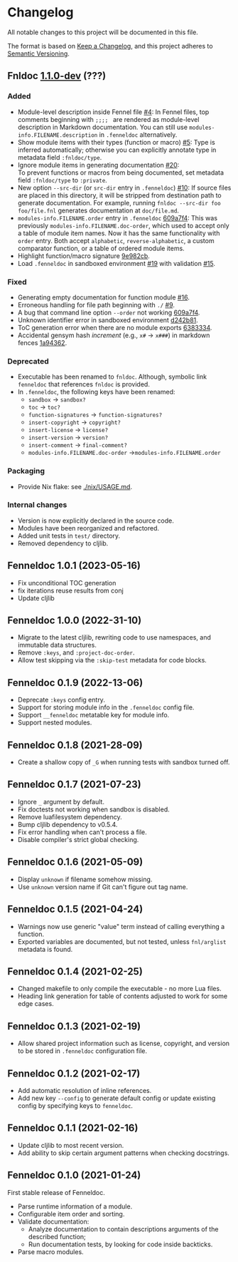 # Changelog

All notable changes to this project will be documented in this file.

The format is based on [Keep a Changelog][1],
and this project adheres to [Semantic Versioning][2].

[1]: https://keepachangelog.com/en/1.1.0/
[2]: https://semver.org/spec/v2.0.0.html

## Fnldoc [1.1.0-dev] (???)

### Added

- Module-level description inside Fennel file [#4]:
  In Fennel files, top comments beginning with `;;;; ` are rendered as
  module-level description in Markdown documentation. You can still use
  `modules-info.FILENAME.description` in `.fenneldoc` alternatively.
- Show module items with their types (function or macro) [#5]:
  Type is inferred automatically; otherwise you can explicitly annotate
  type in metadata field `:fnldoc/type`.
- Ignore module items in generating documentation [#20]:  
  To prevent functions or macros from being documented, set metadata
  field `:fnldoc/type` to `:private`.
- New option `--src-dir` (or `src-dir` entry in `.fenneldoc`) [#10]:
  If source files are placed in this directory, it will be stripped
  from destination path to generate documentation. For example, running
  `fnldoc --src-dir foo foo/file.fnl` generates documentation at
  `doc/file.md`.
- `modules-info.FILENAME.order` entry in `.fenneldoc` [609a7f4]:
  This was previously `modules-info.FILENAME.doc-order`, which used to
  accept only a table of module item names. Now it has the same
  functionality with `order` entry. Both accept `alphabetic`,
  `reverse-alphabetic`, a custom comparator function, or a table of
  ordered module items.
- Highlight function/macro signature [9e982cb].
- Load `.fenneldoc` in sandboxed environment [#19] with validation [#15].
 
[#4]: https://todo.sr.ht/~m15a/fnldoc/4
[#5]: https://todo.sr.ht/~m15a/fnldoc/5
[#10]: https://todo.sr.ht/~m15a/fnldoc/10
[#15]: https://todo.sr.ht/~m15a/fnldoc/15
[#19]: https://todo.sr.ht/~m15a/fnldoc/19
[#20]: https://todo.sr.ht/~m15a/fnldoc/20
[609a7f4]: https://git.sr.ht/~m15a/fnldoc/commit/609a7f4
[9e982cb]: https://git.sr.ht/~m15a/fnldoc/commit/9e982cb

### Fixed

- Generating empty documentation for function module [#16].
- Erroneous handling for file path beginning with `./` [#9].
- A bug that command line option `--order` not working [609a7f4].
- Unknown identifier error in sandboxed environment [d242b81].
- ToC generation error when there are no module exports [6383334].
- Accidental gensym hash *increment* (e.g., `x#` -> `x###`) in markdown
  fences [1a94362].

[#9]: https://todo.sr.ht/~m15a/fnldoc/9
[#16]: https://todo.sr.ht/~m15a/fnldoc/16
[d242b81]: https://git.sr.ht/~m15a/fnldoc/commit/d242b81
[6383334]: https://git.sr.ht/~m15a/fnldoc/commit/6383334
[1a94362]: https://git.sr.ht/~m15a/fnldoc/commit/1a94362

### Deprecated

- Executable has been renamed to `fnldoc`. Although, symbolic link
  `fenneldoc` that references `fnldoc` is provided.
- In `.fenneldoc`, the following keys have been renamed:
  - `sandbox` -> `sandbox?`
  - `toc` -> `toc?`
  - `function-signatures` -> `function-signatures?`
  - `insert-copyright` -> `copyright?`
  - `insert-license` -> `license?`
  - `insert-version` -> `version?`
  - `insert-comment` -> `final-comment?`
  - `modules-info.FILENAME.doc-order` ->`modules-info.FILENAME.order`

### Packaging

- Provide Nix flake: see [./nix/USAGE.md](./nix/USAGE.md).

### Internal changes

- Version is now explicitly declared in the source code.
- Modules have been reorganized and refactored.
- Added unit tests in `test/` directory.
- Removed dependency to cljlib.

## Fenneldoc 1.0.1 (2023-05-16)

- Fix unconditional TOC generation
- fix iterations reuse results from conj
- Update cljlib

## Fenneldoc 1.0.0 (2022-31-10)

- Migrate to the latest cljlib, rewriting code to use namespaces, and immutable data structures.
- Remove `:keys`, and `:project-doc-order`.
- Allow test skipping via the `:skip-test` metadata for code blocks.

## Fenneldoc 0.1.9 (2022-13-06)

- Deprecate `:keys` config entry.
- Support for storing module info in the `.fenneldoc` config file.
- Support `__fenneldoc` metatable key for module info.
- Support nested modules.

## Fenneldoc 0.1.8 (2021-28-09)

- Create a shallow copy of `_G` when running tests with sandbox turned off.

## Fenneldoc 0.1.7 (2021-07-23)

- Ignore `_` argument by default.
- Fix doctests not working when sandbox is disabled.
- Remove luafilesystem dependency.
- Bump cljlib dependency to v0.5.4.
- Fix error handling when can't process a file.
- Disable compiler's strict global checking.

## Fenneldoc 0.1.6 (2021-05-09)

- Display `unknown` if filename somehow missing.
- Use `unknown` version name if Git can't figure out tag name.

## Fenneldoc 0.1.5 (2021-04-24)

- Warnings now use generic "value" term instead of calling everything a function.
- Exported variables are documented, but not tested, unless `fnl/arglist` metadata is found.

## Fenneldoc 0.1.4 (2021-02-25)

- Changed makefile to only compile the executable - no more Lua files.
- Heading link generation for table of contents adjusted to work for some edge cases.

## Fenneldoc 0.1.3 (2021-02-19)

- Allow shared project information such as license, copyright, and version to be stored in `.fenneldoc` configuration file.

## Fenneldoc 0.1.2 (2021-02-17)

- Add automatic resolution of inline references.
- Add new key `--config` to generate default config or update existing config by specifying keys to `fenneldoc`.

## Fenneldoc 0.1.1 (2021-02-16)

- Update cljlib to most recent version.
- Add ability to skip certain argument patterns when checking docstrings.

## Fenneldoc 0.1.0 (2021-01-24)

First stable release of Fenneldoc.

- Parse runtime information of a module.
- Configurable item order and sorting.
- Validate documentation:
  - Analyze documentation to contain descriptions arguments of the described function;
  - Run documentation tests, by looking for code inside backticks.
- Parse macro modules.

[1.1.0-dev]: <https://git.sr.ht/~m15a/fnldoc/refs/HEAD>

<!-- vim: set tw=72 spell: -->
